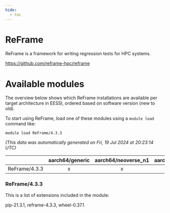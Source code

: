 ```yaml
---
hide:
  - toc
---
```


ReFrame
=======


ReFrame is a framework for writing regression tests for HPC systems.

https://github.com/reframe-hpc/reframe
# Available modules


The overview below shows which ReFrame installations are available per target architecture in EESSI, ordered based on software version (new to old).

To start using ReFrame, load one of these modules using a `module load` command like:

```shell
module load ReFrame/4.3.3
```

*(This data was automatically generated on Fri, 19 Jul 2024 at 20:23:14 UTC)*  

| |aarch64/generic|aarch64/neoverse_n1|aarch64/neoverse_v1|x86_64/generic|x86_64/amd/zen2|x86_64/amd/zen3|x86_64/intel/haswell|x86_64/intel/skylake_avx512|
| :---: | :---: | :---: | :---: | :---: | :---: | :---: | :---: | :---: |
|ReFrame/4.3.3|x|x|x|x|x|x|x|x|


### ReFrame/4.3.3

This is a list of extensions included in the module:

pip-21.3.1, reframe-4.3.3, wheel-0.37.1